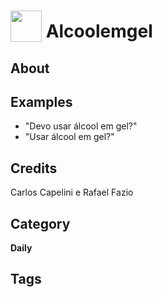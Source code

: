 # <img src="https://raw.githack.com/FortAwesome/Font-Awesome/master/svgs/solid/robot.svg" card_color="#22A7F0" width="50" height="50" style="vertical-align:bottom"/> Alcoolemgel


## About


## Examples
* "Devo usar álcool em gel?"
* "Usar álcool em gel?"

## Credits
Carlos Capelini e Rafael Fazio

## Category
**Daily**

## Tags


